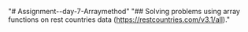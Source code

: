 "# Assignment--day-7-Arraymethod" 
"## Solving problems using array functions on rest countries data (https://restcountries.com/v3.1/all)."


